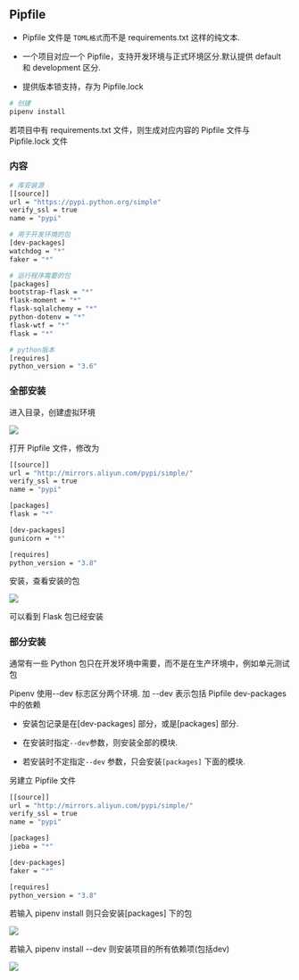 <!--
 * @Description: 
 * @Version: 1.0
 * @Author: DaLao
 * @Email: dalao_li@163.com
 * @Date: 2022-02-13 19:00:24
 * @LastEditors: DaLao
 * @LastEditTime: 2022-03-27 23:09:20
-->


## Pipfile

- Pipfile 文件是 `TOML格式`而不是 requirements.txt 这样的纯文本.

- 一个项目对应一个 Pipfile，支持开发环境与正式环境区分.默认提供 default 和 development 区分.
  
- 提供版本锁支持，存为 Pipfile.lock

```sh
# 创建
pipenv install
```

若项目中有 requirements.txt 文件，则生成对应内容的 Pipfile 文件与 Pipfile.lock 文件


### 内容

```sh
# 库安装源
[[source]]
url = "https://pypi.python.org/simple"
verify_ssl = true
name = "pypi"

# 用于开发环境的包
[dev-packages]
watchdog = "*"
faker = "*"

# 运行程序需要的包
[packages]
bootstrap-flask = "*"
flask-moment = "*"
flask-sqlalchemy = "*"
python-dotenv = "*"
flask-wtf = "*"
flask = "*"

# python版本
[requires]
python_version = "3.6"
```


### 全部安装

进入目录，创建虚拟环境

![](https://cdn.hurra.ltd/img/20210122224056.png)

打开 Pipfile 文件，修改为

```sh
[[source]]
url = "http://mirrors.aliyun.com/pypi/simple/"
verify_ssl = true
name = "pypi"

[packages]
flask = "*"

[dev-packages]
gunicorn = "*"

[requires]
python_version = "3.8"
```

安装，查看安装的包

![](https://cdn.hurra.ltd/img/20210122224537.png)

可以看到 Flask 包已经安装


### 部分安装

通常有一些 Python 包只在开发环境中需要，而不是在生产环境中，例如单元测试包

Pipenv 使用--dev 标志区分两个环境. 加 --dev 表示包括 Pipfile dev-packages 中的依赖

- 安装包记录是在[dev-packages] 部分，或是[packages] 部分.  

- 在安装时指定`--dev`参数，则安装全部的模块.

- 若安装时不定指定`--dev` 参数，只会安装`[packages]` 下面的模块.

另建立 Pipfile 文件

```sh
[[source]]
url = "http://mirrors.aliyun.com/pypi/simple/"
verify_ssl = true
name = "pypi"

[packages]
jieba = "*"

[dev-packages]
faker = "*"

[requires]
python_version = "3.8"
```

若输入 pipenv install 则只会安装[packages] 下的包

![](https://cdn.hurra.ltd/img/20210123141415.png)

若输入 pipenv install --dev 则安装项目的所有依赖项(包括dev)

![](https://cdn.hurra.ltd/img/20210123141743.png)
